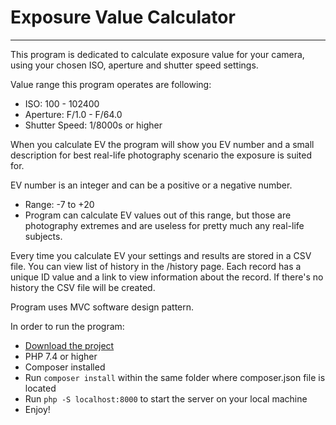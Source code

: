 # Exposure Value Calculator

---

This program is dedicated to calculate exposure value for your camera, using your chosen ISO, aperture and shutter speed settings. 

Value range this program operates are following:
* ISO: 100 - 102400
* Aperture: F/1.0 - F/64.0
* Shutter Speed: 1/8000s or higher

When you calculate EV the program will show you EV number 
and a small description for best real-life photography scenario the exposure is suited for. 

EV number is an integer and can be a positive or a negative number.
* Range: -7 to +20
* Program can calculate EV values out of this range, but those are photography extremes and are useless 
for pretty much any real-life subjects.

Every time you calculate EV your settings and results are stored in a CSV file.
You can view list of history in the /history page. Each record has a unique ID value and a link 
to view information about the record.
If there's no history the CSV file will be created. 

Program uses MVC software design pattern.

In order to run the program:
* [Download the project](https://github.com/gatiskevans/exposure-calculator/archive/refs/heads/main.zip)
* PHP 7.4 or higher
* Composer installed
* Run `composer install` within the same folder where composer.json file is located
* Run `php -S localhost:8000` to start the server on your local machine
* Enjoy!